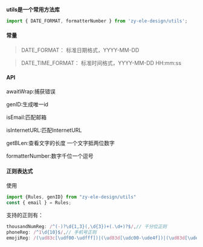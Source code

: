 **utils是一个常用方法库**

```javascript
import { DATE_FORMAT, formatterNumber } from 'zy-ele-design/utils';
```
#### 常量

> DATE_FORMAT： 标准日期格式，YYYY-MM-DD

> DATE_TIME_FORMAT： 标准时间格式，YYYY-MM-DD HH:mm:ss


#### API

awaitWrap:捕获错误

genID:生成唯一id

isEmail:匹配邮箱

isInternetURL:匹配InternetURL

getBLen:查看文字的长度  一个文字抵两位数字

formatterNumber:数字千位一个逗号

#### 正则表达式

使用

```javascript
import {Rules, genID} from "zy-ele-design/utils"
const { email } = Rules;
```

支持的正则有：

```javascript
thousandNumReg: /^(-)?\d{1,3}(,\d{3})+(.\d+)?$/,// 千分位正则
phoneReg: /^1\d{10}$/,// 手机号正则
emojiReg: /(\ud83c[\udf00-\udfff])|(\ud83d[\udc00-\ude4f])|(\ud83d[\ude80-\udeff])/,// emoji表情的正则
```